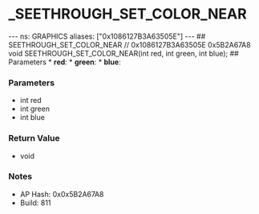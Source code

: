 # _SEETHROUGH_SET_COLOR_NEAR

--- ns: GRAPHICS aliases: ["0x1086127B3A63505E"] --- ## SEETHROUGH_SET_COLOR_NEAR  // 0x1086127B3A63505E 0x5B2A67A8 void SEETHROUGH_SET_COLOR_NEAR(int red, int green, int blue);   ## Parameters * **red**: * **green**: * **blue**:

### Parameters
* int red
* int green
* int blue

### Return Value
* void

### Notes
* AP Hash: 0x0x5B2A67A8
* Build: 811

